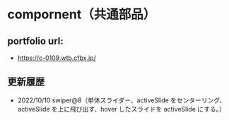 # compornent（共通部品）

## portfolio url:

- https://c-0109.wtb.cfbx.jp/

## 更新履歴

- 2022/10/10 swiper@8（単体スライダー、activeSlide をセンターリング、activeSlide を上に飛び出す、hover したスライドを activeSlide にする。）
